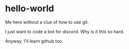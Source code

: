 # hello-world
Me here without a clue of how to use git.

I just want to code a bot for discord. Why is it this so hard.

Anyway. I'll learn github too.
